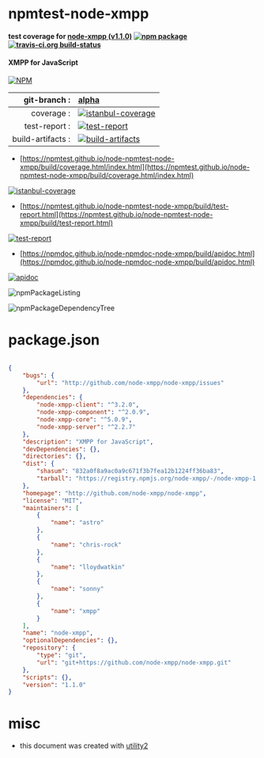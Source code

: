 # npmtest-node-xmpp

#### test coverage for  [node-xmpp (v1.1.0)](http://github.com/node-xmpp/node-xmpp)  [![npm package](https://img.shields.io/npm/v/npmtest-node-xmpp.svg?style=flat-square)](https://www.npmjs.org/package/npmtest-node-xmpp) [![travis-ci.org build-status](https://api.travis-ci.org/npmtest/node-npmtest-node-xmpp.svg)](https://travis-ci.org/npmtest/node-npmtest-node-xmpp)

#### XMPP for JavaScript

[![NPM](https://nodei.co/npm/node-xmpp.png?downloads=true&downloadRank=true&stars=true)](https://www.npmjs.com/package/node-xmpp)

| git-branch : | [alpha](https://github.com/npmtest/node-npmtest-node-xmpp/tree/alpha)|
|--:|:--|
| coverage : | [![istanbul-coverage](https://npmtest.github.io/node-npmtest-node-xmpp/build/coverage.badge.svg)](https://npmtest.github.io/node-npmtest-node-xmpp/build/coverage.html/index.html)|
| test-report : | [![test-report](https://npmtest.github.io/node-npmtest-node-xmpp/build/test-report.badge.svg)](https://npmtest.github.io/node-npmtest-node-xmpp/build/test-report.html)|
| build-artifacts : | [![build-artifacts](https://npmtest.github.io/node-npmtest-node-xmpp/glyphicons_144_folder_open.png)](https://github.com/npmtest/node-npmtest-node-xmpp/tree/gh-pages/build)|

- [https://npmtest.github.io/node-npmtest-node-xmpp/build/coverage.html/index.html](https://npmtest.github.io/node-npmtest-node-xmpp/build/coverage.html/index.html)

[![istanbul-coverage](https://npmtest.github.io/node-npmtest-node-xmpp/build/screenCapture.buildCi.browser.%252Ftmp%252Fbuild%252Fcoverage.lib.html.png)](https://npmtest.github.io/node-npmtest-node-xmpp/build/coverage.html/index.html)

- [https://npmtest.github.io/node-npmtest-node-xmpp/build/test-report.html](https://npmtest.github.io/node-npmtest-node-xmpp/build/test-report.html)

[![test-report](https://npmtest.github.io/node-npmtest-node-xmpp/build/screenCapture.buildCi.browser.%252Ftmp%252Fbuild%252Ftest-report.html.png)](https://npmtest.github.io/node-npmtest-node-xmpp/build/test-report.html)

- [https://npmdoc.github.io/node-npmdoc-node-xmpp/build/apidoc.html](https://npmdoc.github.io/node-npmdoc-node-xmpp/build/apidoc.html)

[![apidoc](https://npmdoc.github.io/node-npmdoc-node-xmpp/build/screenCapture.buildCi.browser.%252Ftmp%252Fbuild%252Fapidoc.html.png)](https://npmdoc.github.io/node-npmdoc-node-xmpp/build/apidoc.html)

![npmPackageListing](https://npmtest.github.io/node-npmtest-node-xmpp/build/screenCapture.npmPackageListing.svg)

![npmPackageDependencyTree](https://npmtest.github.io/node-npmtest-node-xmpp/build/screenCapture.npmPackageDependencyTree.svg)



# package.json

```json

{
    "bugs": {
        "url": "http://github.com/node-xmpp/node-xmpp/issues"
    },
    "dependencies": {
        "node-xmpp-client": "^3.2.0",
        "node-xmpp-component": "^2.0.9",
        "node-xmpp-core": "^5.0.9",
        "node-xmpp-server": "^2.2.7"
    },
    "description": "XMPP for JavaScript",
    "devDependencies": {},
    "directories": {},
    "dist": {
        "shasum": "832a0f8a9ac0a9c671f3b7fea12b1224ff36ba83",
        "tarball": "https://registry.npmjs.org/node-xmpp/-/node-xmpp-1.1.0.tgz"
    },
    "homepage": "http://github.com/node-xmpp/node-xmpp",
    "license": "MIT",
    "maintainers": [
        {
            "name": "astro"
        },
        {
            "name": "chris-rock"
        },
        {
            "name": "lloydwatkin"
        },
        {
            "name": "sonny"
        },
        {
            "name": "xmpp"
        }
    ],
    "name": "node-xmpp",
    "optionalDependencies": {},
    "repository": {
        "type": "git",
        "url": "git+https://github.com/node-xmpp/node-xmpp.git"
    },
    "scripts": {},
    "version": "1.1.0"
}
```



# misc
- this document was created with [utility2](https://github.com/kaizhu256/node-utility2)
